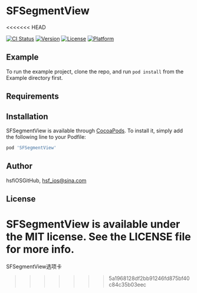 # SFSegmentView
<<<<<<< HEAD

[![CI Status](https://img.shields.io/travis/hsfiOSGitHub/SFSegmentView.svg?style=flat)](https://travis-ci.org/hsfiOSGitHub/SFSegmentView)
[![Version](https://img.shields.io/cocoapods/v/SFSegmentView.svg?style=flat)](https://cocoapods.org/pods/SFSegmentView)
[![License](https://img.shields.io/cocoapods/l/SFSegmentView.svg?style=flat)](https://cocoapods.org/pods/SFSegmentView)
[![Platform](https://img.shields.io/cocoapods/p/SFSegmentView.svg?style=flat)](https://cocoapods.org/pods/SFSegmentView)

## Example

To run the example project, clone the repo, and run `pod install` from the Example directory first.

## Requirements

## Installation

SFSegmentView is available through [CocoaPods](https://cocoapods.org). To install
it, simply add the following line to your Podfile:

```ruby
pod 'SFSegmentView'
```

## Author

hsfiOSGitHub, hsf_ios@sina.com

## License

SFSegmentView is available under the MIT license. See the LICENSE file for more info.
=======
SFSegmentView选项卡
>>>>>>> 5a1968128df2bb91246fd875bf40c84c35b03eec
